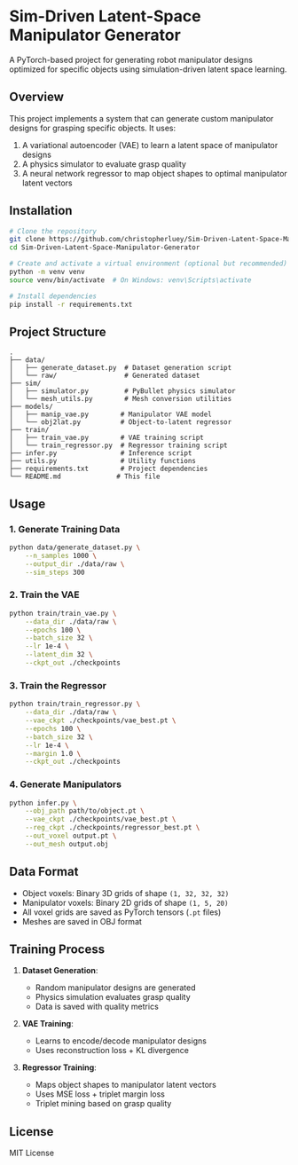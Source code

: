 # Sim-Driven Latent-Space Manipulator Generator

A PyTorch-based project for generating robot manipulator designs optimized for specific objects using simulation-driven latent space learning.

## Overview

This project implements a system that can generate custom manipulator designs for grasping specific objects. It uses:

1. A variational autoencoder (VAE) to learn a latent space of manipulator designs
2. A physics simulator to evaluate grasp quality
3. A neural network regressor to map object shapes to optimal manipulator latent vectors

## Installation

```bash
# Clone the repository
git clone https://github.com/christopherluey/Sim-Driven-Latent-Space-Manipulator-Generator.git
cd Sim-Driven-Latent-Space-Manipulator-Generator

# Create and activate a virtual environment (optional but recommended)
python -m venv venv
source venv/bin/activate  # On Windows: venv\Scripts\activate

# Install dependencies
pip install -r requirements.txt
```

## Project Structure

```
.
├── data/
│   ├── generate_dataset.py  # Dataset generation script
│   └── raw/                 # Generated dataset
├── sim/
│   ├── simulator.py         # PyBullet physics simulator
│   └── mesh_utils.py        # Mesh conversion utilities
├── models/
│   ├── manip_vae.py        # Manipulator VAE model
│   └── obj2lat.py          # Object-to-latent regressor
├── train/
│   ├── train_vae.py        # VAE training script
│   └── train_regressor.py  # Regressor training script
├── infer.py                # Inference script
├── utils.py                # Utility functions
├── requirements.txt        # Project dependencies
└── README.md              # This file
```

## Usage

### 1. Generate Training Data

```bash
python data/generate_dataset.py \
    --n_samples 1000 \
    --output_dir ./data/raw \
    --sim_steps 300
```

### 2. Train the VAE

```bash
python train/train_vae.py \
    --data_dir ./data/raw \
    --epochs 100 \
    --batch_size 32 \
    --lr 1e-4 \
    --latent_dim 32 \
    --ckpt_out ./checkpoints
```

### 3. Train the Regressor

```bash
python train/train_regressor.py \
    --data_dir ./data/raw \
    --vae_ckpt ./checkpoints/vae_best.pt \
    --epochs 100 \
    --batch_size 32 \
    --lr 1e-4 \
    --margin 1.0 \
    --ckpt_out ./checkpoints
```

### 4. Generate Manipulators

```bash
python infer.py \
    --obj_path path/to/object.pt \
    --vae_ckpt ./checkpoints/vae_best.pt \
    --reg_ckpt ./checkpoints/regressor_best.pt \
    --out_voxel output.pt \
    --out_mesh output.obj
```

## Data Format

- Object voxels: Binary 3D grids of shape `(1, 32, 32, 32)`
- Manipulator voxels: Binary 2D grids of shape `(1, 5, 20)`
- All voxel grids are saved as PyTorch tensors (`.pt` files)
- Meshes are saved in OBJ format

## Training Process

1. **Dataset Generation**:
   - Random manipulator designs are generated
   - Physics simulation evaluates grasp quality
   - Data is saved with quality metrics

2. **VAE Training**:
   - Learns to encode/decode manipulator designs
   - Uses reconstruction loss + KL divergence

3. **Regressor Training**:
   - Maps object shapes to manipulator latent vectors
   - Uses MSE loss + triplet margin loss
   - Triplet mining based on grasp quality

## License

MIT License 